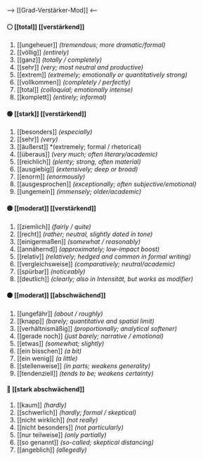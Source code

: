 --> [[Grad-Verstärker-Mod]] <--
#### ⚪ [[total]] [[verstärkend]]
1) [[ungeheuer]] *(tremendous; more dramatic/formal)*
2) [[völlig]] *(entirely)*
3) [[ganz]] *(totally / completely)*
4) [[sehr]] *(very; most neutral and productive)*
5) [[extrem]] *(extremely; emotionally or quantitatively strong)*
6) [[vollkommen]] *(completely / perfectly)*
7) [[total]] *(colloquial; emotionally intense)*
8) [[komplett]] *(entirely; informal)*  

#### 🟢 [[stark]] [[verstärkend]] 
1) [[besonders]] *(especially)*
2) [[sehr]] *(very)*
3) [[äußerst]] *(extremely; formal / rhetorical)
4) [[überaus]] *(very much; often literary/academic)*
5) [[reichlich]] *(plenty; strong, often material)*
6) [[ausgiebig]] *(extensively; deep or broad)*
7) [[enorm]] *(enormously)*
8) [[ausgesprochen]] *(exceptionally; often subjective/emotional)*
9) [[ungemein]] *(immensely; older/academic)*

#### 🟡 [[moderat]] [[verstärkend]] 
1) [[ziemlich]] *(fairly / quite)*
2) [[recht]] *(rather; neutral, slightly dated in tone)*
3) [[einigermaßen]] *(somewhat / reasonably)*
4) [[annähernd]] *(approximately; low-impact boost)*
5) [[relativ]] *(relatively; hedged and common in formal writing)*
6) [[vergleichsweise]] *(comparatively; neutral/academic)*
7) [[spürbar]] *(noticeably)*
8) [[deutlich]] *(clearly; also in Intensität, but works as modifier)*

#### 🟠 [[moderat]] [[abschwächend]] 
1) [[ungefähr]] *(about / roughly)*
2) [[knapp]] *(barely; quantitative and spatial limit)*  
3) [[verhältnismäßig]] *(proportionally; analytical softener)*  
4) [[gerade noch]] *(just barely; narrative / emotional)*  
5) [[etwas]] *(somewhat; slightly)*
6) [[ein bisschen]] *(a bit)*
7) [[ein wenig]] *(a little)*  
8) [[stellenweise]] *(in parts; weakens generality)*
9) [[tendenziell]] *(tends to be; weakens certainty)*

#### 🔴 [[stark abschwächend]] 
1) [[kaum]] *(hardly)*
2) [[schwerlich]] *(hardly; formal / skeptical)*
3) [[nicht wirklich]] *(not really)*
4) [[nicht besonders]] *(not particularly)*
5) [[nur teilweise]] *(only partially)*
6) [[so genannt]] *(so-called; skeptical distancing)*  
7) [[angeblich]] *(allegedly)*


